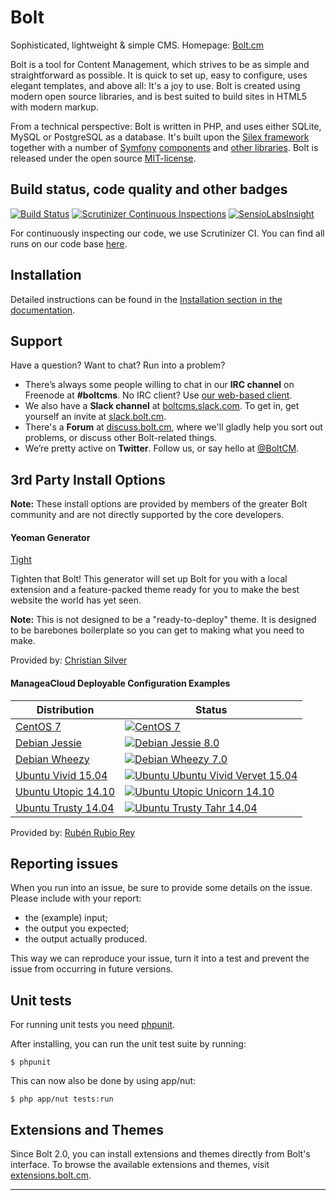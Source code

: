 Bolt
====

Sophisticated, lightweight & simple CMS. Homepage: [Bolt.cm](https://bolt.cm)

Bolt is a tool for Content Management, which strives to be as simple and
straightforward as possible. It is quick to set up, easy to configure, uses
elegant templates, and above all: It's a joy to use. Bolt is created using
modern open source libraries, and is best suited to build sites in HTML5 with
modern markup.

From a technical perspective: Bolt is written in PHP, and uses either SQLite,
MySQL or PostgreSQL as a database. It's built upon the [Silex framework](http://silex.sensiolabs.org)
together with a number of [Symfony](http://symfony.com/) [components](http://symfony.com/components)
and [other libraries](http://docs.bolt.cm/3.0/other/credits#used-libraries-components). Bolt is released under the
open source [MIT-license](http://opensource.org/licenses/mit-license.php).


Build status, code quality and other badges
-------------------------------------------

[![Build Status](https://secure.travis-ci.org/bolt/bolt.png?branch=master)](http://travis-ci.org/bolt/bolt)
[![Scrutinizer Continuous Inspections](https://scrutinizer-ci.com/g/bolt/bolt/badges/general.png?s=74400dd068f81fe3ba434e5952b961bb83bbea62)](https://scrutinizer-ci.com/g/bolt/bolt/)
[![SensioLabsInsight](https://insight.sensiolabs.com/projects/4d1713e3-be44-4c2e-ad92-35f65eee6bd5/mini.png)](https://insight.sensiolabs.com/projects/4d1713e3-be44-4c2e-ad92-35f65eee6bd5)

For continuously inspecting our code, we use Scrutinizer CI. You can find all
runs on our code base [here](https://scrutinizer-ci.com/g/bolt/bolt/inspections).

Installation
------------

Detailed instructions can be found in the [Installation section in the documentation](http://docs.bolt.cm/installation).

Support
-------

Have a question? Want to chat? Run into a problem?  

 - There’s always some people willing to chat in our <strong>IRC channel</strong> on Freenode at <strong>#boltcms</strong>. No IRC client? Use <a href="https://bolt.cm/irc">our web-based client</a>.
 - We also have a <strong>Slack channel</strong> at <a href="https://boltcms.slack.com">boltcms.slack.com</a>. To get in, get yourself an invite at <a href="https://slack.bolt.cm">slack.bolt.cm</a>.
 - There's a <strong>Forum</strong> at <a href="https://discuss.bolt.cm">discuss.bolt.cm</a>, where we'll gladly help you sort out problems, or discuss other Bolt-related things.
 - We’re pretty active on <strong>Twitter</strong>. Follow us, or say hello at <a href="https://twitter.com/boltcm">@BoltCM</a>.


3rd Party Install Options
-------------------------

**Note:** These install options are provided by members of the greater Bolt community and are not directly supported by the core
developers. 

#### Yeoman Generator

[Tight](https://github.com/pinpickle/tight) 

Tighten that Bolt! This generator will set up Bolt for you with a local extension 
and a feature-packed theme ready for you to make the best website the world has yet seen.

**Note:** This is not designed to be a "ready-to-deploy" theme. It is designed to 
be barebones boilerplate so you can get to making what you need to make.

Provided by: [Christian Silver](https://github.com/Pinpickle)

#### ManageaCloud Deployable Configuration Examples

Distribution  | Status
------------- | -------------
[CentOS 7](https://manageacloud.com/configuration/bolt_cms_centos_7) | [![CentOS 7](https://manageacloud.com/configuration/bolt_cms_centos_7/build/5/image)](https://manageacloud.com/configuration/bolt_cms_centos_7/builds)
[Debian Jessie](https://manageacloud.com/configuration/bolt_debian_jessie) | [![Debian Jessie 8.0](https://manageacloud.com/configuration/bolt_cms/build/1/image)](https://manageacloud.com/configuration/bolt_cms/builds)
[Debian Wheezy](https://manageacloud.com/configuration/bolt_cms) | [![Debian Wheezy 7.0](https://manageacloud.com/configuration/bolt_cms/build/1/image)](https://manageacloud.com/configuration/bolt_cms/builds)
[Ubuntu Vivid 15.04](https://manageacloud.com/configuration/bolt_ubuntu_vivid) | [![Ubuntu Ubuntu Vivid Vervet 15.04](https://manageacloud.com/configuration/bolt_ubuntu_vivid/build/8/image)](https://manageacloud.com/configuration/bolt_ubuntu_vivid/builds)
[Ubuntu Utopic 14.10](https://manageacloud.com/configuration/bolt_cms_ubuntu_utopic_unicorn_1410) | [![Ubuntu Utopic Unicorn 14.10](https://manageacloud.com/configuration/bolt_cms_ubuntu_utopic_unicorn_1410/build/6/image)](https://manageacloud.com/configuration/bolt_cms_ubuntu_utopic_unicorn_1410/builds)
[Ubuntu Trusty 14.04](https://manageacloud.com/configuration/bolt_cms_ubuntu_trusty_tahr_1404) | [![Ubuntu Trusty Tahr 14.04](https://manageacloud.com/configuration/bolt_cms_ubuntu_trusty_tahr_1404/build/2/image)](https://manageacloud.com/configuration/bolt_cms_ubuntu_trusty_tahr_1404/builds)

Provided by: [Rubén Rubio Rey](https://github.com/tk421)

Reporting issues
----------------
When you run into an issue, be sure to provide some details on the issue.
Please include with your report:
- the (example) input;
- the output you expected;
- the output actually produced.

This way we can reproduce your issue, turn it into a test and prevent the issue
from occurring in future versions.

Unit tests
----------
For running unit tests you need [phpunit](http://www.phpunit.de/).

After installing, you can run the unit test suite by running:

    $ phpunit

This can now also be done by using app/nut:

    $ php app/nut tests:run

Extensions and Themes
---------------------
Since Bolt 2.0, you can install extensions and themes directly from Bolt's
interface. To browse the available extensions and themes, visit
[extensions.bolt.cm](https://extensions.bolt.cm).

-------
